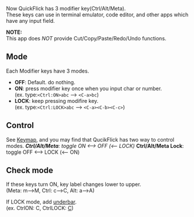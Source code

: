 <!DOCTYPE html>
<html>
<head>
    <meta charset="UTF-8">
    <meta name="viewport" content="width=device-width, initial-scale=1">
    <link rel="stylesheet" href="file:///github-markdown.css" ref="stylesheet" type="text/css">
    <style>
        .markdown-body {
            box-sizing: border-box;
            margin: 0 auto;
            padding: 15px;
        }
    </style>
</head>
<body>
<p>Now QuickFlick has 3 modifier key(Ctrl/Alt/Meta).<br />
These keys can use in terminal emulator, code editor, and other apps which have any input field.  </p>
<p><strong>NOTE:</strong><br />
This app does <em>NOT</em> provide Cut/Copy/Paste/Redo/Undo functions.</p>
<h2>Mode</h2>
<p>Each Modifier keys have 3 modes.</p>
<ul>
<li><strong>OFF</strong>: Default. do nothing.</li>
<li><strong>ON</strong>: press modifier key once when you input char or number.<br />
(ex. type:<code>&lt;Ctrl:ON&gt;abc</code> --&gt; <code>&lt;C-a&gt;bc</code>)</li>
<li><strong>LOCK</strong>: keep pressing modifire key.<br />
(ex. type:<code>&lt;Ctrl:LOCK&gt;abc</code> --&gt; <code>&lt;C-a&gt;&lt;C-b&gt;&lt;C-c&gt;</code>)</li>
</ul>
<h2>Control</h2>
<p>See <a href="file:///android-asset/Keymap.md">Keymap</a>, and you may find that QucikFlick has two way to control modes.
<em> <strong>Ctrl/Alt/Meta</strong>: toggle ON &lt;--> OFF (&lt;-- LOCK)
</em> <strong>Ctrl/Alt/Meta Lock</strong>: toggle OFF &lt;--> LOCK (&lt;-- ON)</p>
<h2>Check mode</h2>
<p>If these keys turn ON, key label changes lower to upper. <br />
(Meta: m--&gt;M, Ctrl: c--&gt;C, Alt: a--&gt;A)  </p>
<p>If LOCK mode, add <u>underbar</u>.<br />
(ex. CtrlON: C, CtrlLOCK: <u>C</u>)</p>
</body>
</html>
